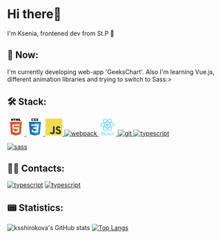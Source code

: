 # Hi there👋

I'm Ksenia, frontened dev from St.P 👋


## 📅 Now:

I'm currently developing web-app 'GeeksChart'. Also I'm learning Vue.js, different animation libraries and trying to switch to Sass:>

## 🛠️ Stack:
<p>
    <a href="https://www.w3.org/html/" target="_blank"> <img src="https://raw.githubusercontent.com/devicons/devicon/master/icons/html5/html5-original-wordmark.svg" alt="html5" width="40" height="40"/> </a>
    <a href="https://www.w3schools.com/css/" target="_blank"> <img src="https://raw.githubusercontent.com/devicons/devicon/master/icons/css3/css3-original-wordmark.svg" alt="css3" width="40" height="40"/> </a>
    <a href="https://developer.mozilla.org/en-US/docs/Web/JavaScript" target="_blank"> <img src="https://raw.githubusercontent.com/devicons/devicon/master/icons/javascript/javascript-original.svg" alt="javascript" width="40" height="40"/> </a>
<a href="https://webpack.js.org/" target="_blank"> <img src="https://www.vectorlogo.zone/logos/js_webpack/js_webpack-icon.svg" alt="webpack" width="40" height="40"/> </a>
<a href="https://reactjs.org/" target="_blank"> <img src="https://raw.githubusercontent.com/devicons/devicon/master/icons/react/react-original-wordmark.svg" alt="react" width="40" height="40"/> </a>
<a href="https://git-scm.com/" target="_blank"> <img src="https://www.vectorlogo.zone/logos/git-scm/git-scm-icon.svg" alt="git" width="40" height="40"/> </a>
<a href="https://www.typescriptlang.org/" title="TypeScript"><img src="https://www.vectorlogo.zone/logos/typescriptlang/typescriptlang-icon.svg" alt="typescript" width="40" height="40" /></a>
</p>
<a href="https://sass-scss.ru" title="saas"><img src="https://www.vectorlogo.zone/util//logos/sass-lang/sass-lang-icon.svg" alt="sass" width="40" height="40" /></a>
</p>



## 👩‍💻 Contacts:
<p>
<a href="https://t.me/ks_sshirokova" title="https://t.me/ks_sshirokova"><img src="https://www.vectorlogo.zone/logos/telegram/telegram-icon.svg" alt="typescript" width="40" height="40" /></a>
<a href="mailto:ksirokova85@gmail.com" title="ksirokova85@gmail.com"><img src="https://www.vectorlogo.zone/logos/gmail/gmail-icon.svg" alt="typescript" width="40" height="40" /></a>
</p>

## 📟 Statistics:
![ksshirokova's GitHub stats](https://github-readme-stats.vercel.app/api?username=ksshirokova&show_icons=true&theme=transparent)
[![Top Langs](https://github-readme-stats.vercel.app/api/top-langs/?username=ksshirokova&layout=compact)](https://github.com/ksshirokova/github-readme-stats)
